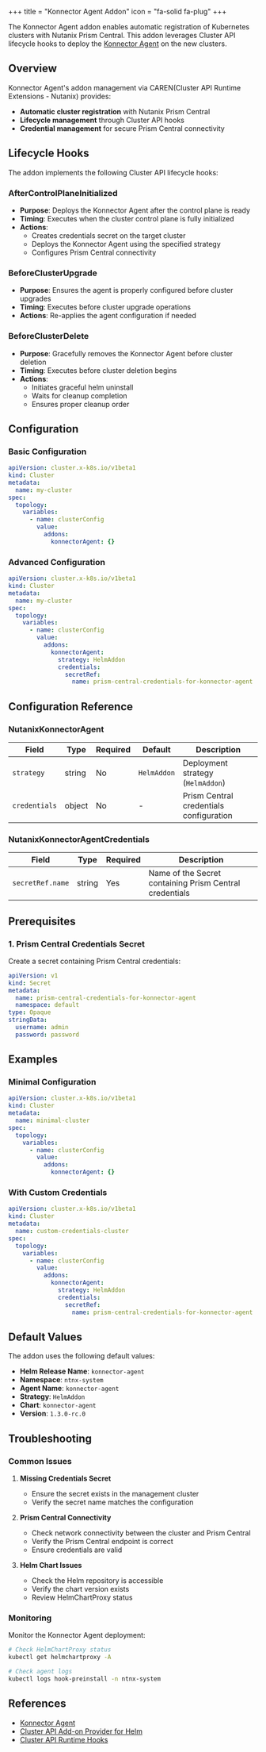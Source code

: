 +++
title = "Konnector Agent Addon"
icon = "fa-solid fa-plug"
+++

The Konnector Agent addon enables automatic registration of Kubernetes clusters with Nutanix Prism Central. This addon leverages Cluster API lifecycle hooks to deploy the [Konnector Agent](https://github.com/nutanix-core/k8s-agent) on the new clusters.

## Overview

Konnector Agent's addon management via CAREN(Cluster API Runtime Extensions - Nutanix) provides:

- **Automatic cluster registration** with Nutanix Prism Central
- **Lifecycle management** through Cluster API hooks
- **Credential management** for secure Prism Central connectivity

## Lifecycle Hooks

The addon implements the following Cluster API lifecycle hooks:

### AfterControlPlaneInitialized

- **Purpose**: Deploys the Konnector Agent after the control plane is ready
- **Timing**: Executes when the cluster control plane is fully initialized
- **Actions**:
  - Creates credentials secret on the target cluster
  - Deploys the Konnector Agent using the specified strategy
  - Configures Prism Central connectivity

### BeforeClusterUpgrade

- **Purpose**: Ensures the agent is properly configured before cluster upgrades
- **Timing**: Executes before cluster upgrade operations
- **Actions**: Re-applies the agent configuration if needed

### BeforeClusterDelete

- **Purpose**: Gracefully removes the Konnector Agent before cluster deletion
- **Timing**: Executes before cluster deletion begins
- **Actions**:
  - Initiates graceful helm uninstall
  - Waits for cleanup completion
  - Ensures proper cleanup order

## Configuration

### Basic Configuration

```yaml
apiVersion: cluster.x-k8s.io/v1beta1
kind: Cluster
metadata:
  name: my-cluster
spec:
  topology:
    variables:
      - name: clusterConfig
        value:
          addons:
            konnectorAgent: {}
```

### Advanced Configuration

```yaml
apiVersion: cluster.x-k8s.io/v1beta1
kind: Cluster
metadata:
  name: my-cluster
spec:
  topology:
    variables:
      - name: clusterConfig
        value:
          addons:
            konnectorAgent:
              strategy: HelmAddon
              credentials:
                secretRef:
                  name: prism-central-credentials-for-konnector-agent
```

## Configuration Reference

### NutanixKonnectorAgent

| Field | Type | Required | Default | Description |
|-------|------|----------|---------|-------------|
| `strategy` | string | No | `HelmAddon` | Deployment strategy (`HelmAddon`) |
| `credentials` | object | No | - | Prism Central credentials configuration |

### NutanixKonnectorAgentCredentials

| Field | Type | Required | Description |
|-------|------|----------|-------------|
| `secretRef.name` | string | Yes | Name of the Secret containing Prism Central credentials |

## Prerequisites

### 1. Prism Central Credentials Secret

Create a secret containing Prism Central credentials:

```yaml
apiVersion: v1
kind: Secret
metadata:
  name: prism-central-credentials-for-konnector-agent
  namespace: default
type: Opaque
stringData:
  username: admin
  password: password
```

## Examples

### Minimal Configuration

```yaml
apiVersion: cluster.x-k8s.io/v1beta1
kind: Cluster
metadata:
  name: minimal-cluster
spec:
  topology:
    variables:
      - name: clusterConfig
        value:
          addons:
            konnectorAgent: {}
```

### With Custom Credentials

```yaml
apiVersion: cluster.x-k8s.io/v1beta1
kind: Cluster
metadata:
  name: custom-credentials-cluster
spec:
  topology:
    variables:
      - name: clusterConfig
        value:
          addons:
            konnectorAgent:
              strategy: HelmAddon
              credentials:
                secretRef:
                  name: prism-central-credentials-for-konnector-agent
```

## Default Values

The addon uses the following default values:

- **Helm Release Name**: `konnector-agent`
- **Namespace**: `ntnx-system`
- **Agent Name**: `konnector-agent`
- **Strategy**: `HelmAddon`
- **Chart**: `konnector-agent`
- **Version**: `1.3.0-rc.0`

## Troubleshooting

### Common Issues

1. **Missing Credentials Secret**
   - Ensure the secret exists in the management cluster
   - Verify the secret name matches the configuration

2. **Prism Central Connectivity**
   - Check network connectivity between the cluster and Prism Central
   - Verify the Prism Central endpoint is correct
   - Ensure credentials are valid

3. **Helm Chart Issues**
   - Check the Helm repository is accessible
   - Verify the chart version exists
   - Review HelmChartProxy status

### Monitoring

Monitor the Konnector Agent deployment:

```bash
# Check HelmChartProxy status
kubectl get helmchartproxy -A

# Check agent logs
kubectl logs hook-preinstall -n ntnx-system
```

## References

- [Konnector Agent ](https://portal.nutanix.com/page/documents/details?targetId=Prism-Central-Guide-vpc_7_3:mul-cluster-kubernetes-clusters-manage-pc-c.html)
- [Cluster API Add-on Provider for Helm](https://github.com/kubernetes-sigs/cluster-api-addon-provider-helm)
- [Cluster API Runtime Hooks](https://cluster-api.sigs.k8s.io/tasks/experimental-features/runtime-sdk/hooks.html)
